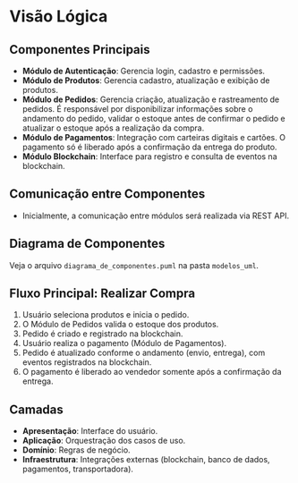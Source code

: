 # Visão Lógica

## Componentes Principais

- **Módulo de Autenticação**: Gerencia login, cadastro e permissões.
- **Módulo de Produtos**: Gerencia cadastro, atualização e exibição de produtos.
- **Módulo de Pedidos**: Gerencia criação, atualização e rastreamento de pedidos. É responsável por disponibilizar informações sobre o andamento do pedido, validar o estoque antes de confirmar o pedido e atualizar o estoque após a realização da compra.
- **Módulo de Pagamentos**: Integração com carteiras digitais e cartões. O pagamento só é liberado após a confirmação da entrega do produto.
- **Módulo Blockchain**: Interface para registro e consulta de eventos na blockchain.

## Comunicação entre Componentes

- Inicialmente, a comunicação entre módulos será realizada via REST API.

## Diagrama de Componentes

Veja o arquivo `diagrama_de_componentes.puml` na pasta `modelos_uml`.

## Fluxo Principal: Realizar Compra

1. Usuário seleciona produtos e inicia o pedido.
2. O Módulo de Pedidos valida o estoque dos produtos.
3. Pedido é criado e registrado na blockchain.
4. Usuário realiza o pagamento (Módulo de Pagamentos).
5. Pedido é atualizado conforme o andamento (envio, entrega), com eventos registrados na blockchain.
6. O pagamento é liberado ao vendedor somente após a confirmação da entrega.

## Camadas

- **Apresentação**: Interface do usuário.
- **Aplicação**: Orquestração dos casos de uso.
- **Domínio**: Regras de negócio.
- **Infraestrutura**: Integrações externas (blockchain, banco de dados, pagamentos, transportadora).
